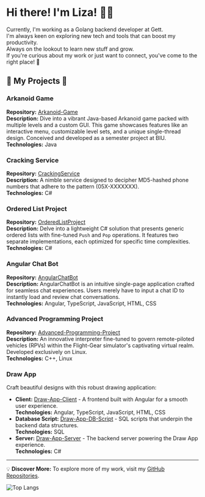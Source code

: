 # Hi there! I'm Liza! 👩‍💻
Currently, I'm working as a Golang backend developer at Gett.  
I'm always keen on exploring new tech and tools that can boost my productivity.  
Always on the lookout to learn new stuff and grow.  
If you're curious about my work or just want to connect, you've come to the right place! 🚀

## 🌟 My Projects 🌟

### Arkanoid Game
**Repository:** [Arkanoid-Game](https://github.com/liza-yemini/Arkanoid-Game)  
**Description:** Dive into a vibrant Java-based Arkanoid game packed with multiple levels and a custom GUI. This game showcases features like an interactive menu, customizable level sets, and a unique single-thread design. Conceived and developed as a semester project at BIU.  
**Technologies:** Java

### Cracking Service
**Repository:** [CrackingService](https://github.com/liza-yemini/CrackingService)  
**Description:** A nimble service designed to decipher MD5-hashed phone numbers that adhere to the pattern (05X-XXXXXXX).  
**Technologies:** C#

### Ordered List Project
**Repository:** [OrderedListProject](https://github.com/liza-yemini/OrderedListProject)  
**Description:** Delve into a lightweight C# solution that presents generic ordered lists with fine-tuned `Push` and `Pop` operations. It features two separate implementations, each optimized for specific time complexities.  
**Technologies:** C#

### Angular Chat Bot
**Repository:** [AngularChatBot](https://github.com/liza-yemini/AngularChatBot)  
**Description:** AngularChatBot is an intuitive single-page application crafted for seamless chat experiences. Users merely have to input a chat ID to instantly load and review chat conversations.  
**Technologies:** Angular, TypeScript, JavaScript, HTML, CSS

### Advanced Programming Project
**Repository:** [Advanced-Programming-Project](https://github.com/liza-yemini/Advanced-Programming-Project)  
**Description:** An innovative interpreter fine-tuned to govern remote-piloted vehicles (RPVs) within the Flight-Gear simulator's captivating virtual realm. Developed exclusively on Linux.  
**Technologies:** C++, Linux

### Draw App
Craft beautiful designs with this robust drawing application:
- **Client:** [Draw-App-Client](https://github.com/liza-yemini/Draw-App-Client) - A frontend built with Angular for a smooth user experience.  
  **Technologies:** Angular, TypeScript, JavaScript, HTML, CSS
- **Database Script:** [Draw-App-DB-Script](https://github.com/liza-yemini/Draw-App-DB-Script) - SQL scripts that underpin the backend data structures.  
  **Technologies:** SQL
- **Server:** [Draw-App-Server](https://github.com/liza-yemini/Draw-App-Server) - The backend server powering the Draw App experience.  
  **Technologies:** C#

---

💡 **Discover More:** To explore more of my work, visit my [GitHub Repositories](https://github.com/liza-yemini?tab=repositories).


![Top Langs](https://github-readme-stats.vercel.app/api/top-langs/?username=liza-yemini&theme=tokyonight)


<!--
**liza-yemini/liza-yemini** is a ✨ _special_ ✨ repository because its `README.md` (this file) appears on your GitHub profile.

